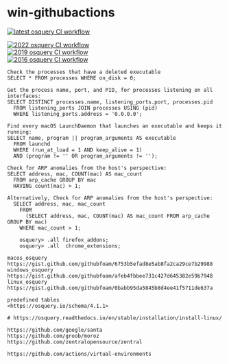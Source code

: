 # win-githubactions

[![latest osquery CI workflow](https://github.com/githubfoam/win-githubactions/actions/workflows/latest-osquery-wf.yml/badge.svg)](https://github.com/githubfoam/win-githubactions/actions/workflows/latest-osquery-wf.yml)  

[![2022 osquery CI workflow](https://github.com/githubfoam/win-githubactions/actions/workflows/2022-osquery-wf.yml/badge.svg)](https://github.com/githubfoam/win-githubactions/actions/workflows/2022-osquery-wf.yml)  
[![2019 osquery CI workflow](https://github.com/githubfoam/win-githubactions/actions/workflows/2019-osquery-wf.yml/badge.svg)](https://github.com/githubfoam/win-githubactions/actions/workflows/2019-osquery-wf.yml)  
[![2016 osquery CI workflow](https://github.com/githubfoam/win-githubactions/actions/workflows/2016-osquery-wf.yml/badge.svg)](https://github.com/githubfoam/win-githubactions/actions/workflows/2016-osquery-wf.yml)  

~~~~
Check the processes that have a deleted executable
SELECT * FROM processes WHERE on_disk = 0;

Get the process name, port, and PID, for processes listening on all interfaces:
SELECT DISTINCT processes.name, listening_ports.port, processes.pid
  FROM listening_ports JOIN processes USING (pid)
  WHERE listening_ports.address = '0.0.0.0';

Find every macOS LaunchDaemon that launches an executable and keeps it running:
SELECT name, program || program_arguments AS executable
  FROM launchd
  WHERE (run_at_load = 1 AND keep_alive = 1)
  AND (program != '' OR program_arguments != '');

Check for ARP anomalies from the host's perspective:    
SELECT address, mac, COUNT(mac) AS mac_count
  FROM arp_cache GROUP BY mac
  HAVING count(mac) > 1;

Alternatively, Check for ARP anomalies from the host's perspective:
  SELECT address, mac, mac_count
    FROM
      (SELECT address, mac, COUNT(mac) AS mac_count FROM arp_cache GROUP BY mac)
    WHERE mac_count > 1;

    osquery> .all firefox_addons;
    osquery> .all  chrome_extensions;

~~~~
~~~~
macos_osquery 
https://gist.github.com/githubfoam/6753b5efad8e5ab8fa2ca29ce7b29988
windows_osquery 
https://gist.github.com/githubfoam/afeb4fbbee731c427d645382e59b7948
linux_osquery 
https://gist.github.com/githubfoam/0babb95da5845b8d4ee41f5711de637a
~~~~

~~~~
predefined tables
<https://osquery.io/schema/4.1.1>

# https://osquery.readthedocs.io/en/stable/installation/install-linux/

https://github.com/google/santa
https://github.com/groob/moroz
https://github.com/zentralopensource/zentral

https://github.com/actions/virtual-environments

~~~~